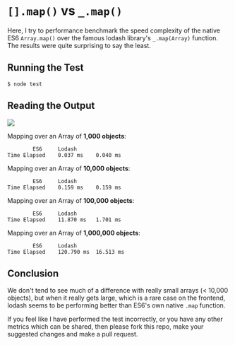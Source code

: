 # `[].map()` vs `_.map()`

Here, I try to performance benchmark the speed complexity of the native ES6 `Array.map()` over the famous lodash library's `_.map(Array)` function. The results were quite surprising to say the least.

## Running the Test

```console
$ node test
```

## Reading the Output

<img src="https://i.imgur.com/FKb6SUn.png" />

Mapping over an Array of **1,000 objects**:
```
		ES6		Lodash
Time Elapsed	0.037 ms	0.040 ms
```

Mapping over an Array of **10,000 objects**:
```
		ES6		Lodash
Time Elapsed	0.159 ms	0.159 ms
```

Mapping over an Array of **100,000 objects**:
```
		ES6		Lodash
Time Elapsed	11.870 ms	1.701 ms
```

Mapping over an Array of **1,000,000 objects**:
```
		ES6		Lodash
Time Elapsed	120.790 ms	16.513 ms
```

## Conclusion

We don't tend to see much of a difference with really small arrays (< 10,000 objects), but when it really gets large, which is a rare case on the frontend, lodash seems to be performing better than ES6's own native `.map` function.

If you feel like I have performed the test incorrectly, or you have any other metrics which can be shared, then please fork this repo, make your suggested changes and make a pull request.

